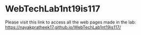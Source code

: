 # WebTechLab1nt19is117

Please visit this link to access all the web pages made in the lab: https://nayakpratheek17.github.io/WebTechLab1nt19is117/
